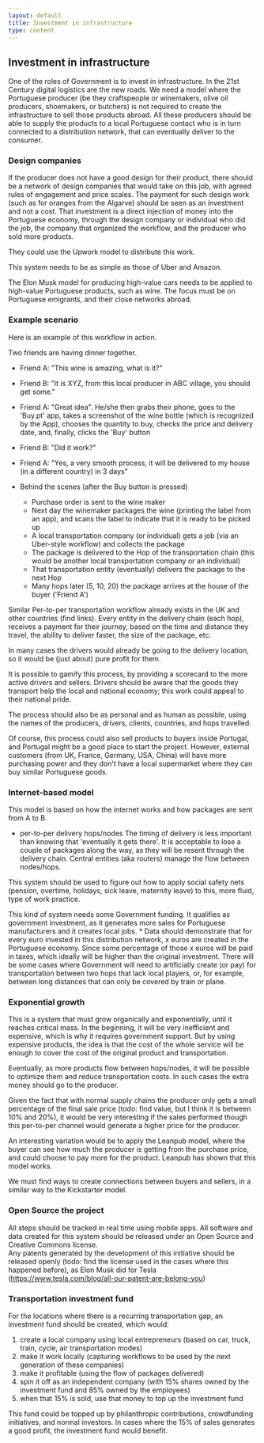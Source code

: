 ```yaml
---
layout: default
title: Investment in infrastructure
type: content
---
```


## Investment in infrastructure

One of the roles of Government is to invest in infrastructure. In the 21st Century digital logistics are the new roads.
We need a model where the Portuguese producer (be they craftspeople or winemakers, olive oil producers, shoemakers, or butchers) is not required to create the infrastructure to sell those products abroad.
All these producers should be able to supply the products to a local Portuguese contact who is in turn connected to a distribution network, that can eventually deliver to the consumer.

### Design companies

If the producer does not have a good design for their product, there should be a network of design companies that would take on this job, with agreed rules of engagement and price scales. The payment for such design work (such as for oranges from the Algarve) should be seen as an investment and not a cost. That investment is a direct injection of money into the Portuguese economy, through the design company or individual who did the job, the company that organized the workflow, and the producer who sold more products.

They could use the Upwork model to distribute this work.

This system needs to be as simple as those of Uber and Amazon.   

The Elon Musk model for producing high-value cars needs to be applied to high-value Portuguese products, such as wine.
The focus must be on Portuguese emigrants, and their close networks abroad.


### Example scenario

Here is an example of this workflow in action.

Two friends are having dinner together.

  * Friend A: "This wine is amazing, what is it?"
  * Friend B: "It is XYZ, from this local producer in ABC village, you should get some."
  * Friend A: "Great idea". He/she then grabs their phone, goes to the 'Buy.pt' app, takes a screenshot of the wine bottle (which is recognized by the App), chooses the quantity to buy, checks the price and delivery date, and, finally, clicks the 'Buy' button
  * Friend B: "Did it work?"
  * Friend A: "Yes, a very smooth process, it will be delivered to my house (in a different country) in 3 days"

  * Behind the scenes (after the Buy button is pressed)
    * Purchase order is sent to the wine maker
    * Next day the winemaker packages the wine (printing the label from an app), and scans the label to indicate that it is ready to be picked up
    * A local transportation company (or individual) gets a job (via an Uber-style workflow) and collects the package
    * The package is delivered to the Hop of the transportation chain (this would be another local transportation company or an individual)
    * That transportation entity (eventually) delivers the package to the next Hop
    * Many hops later (5, 10, 20) the package arrives at the house of the buyer ('Friend A')

Similar Per-to-per transportation workflow already exists in the UK and other countries (find links).
Every entity in the delivery chain (each hop), receives a payment for their journey, based on the time and distance they travel, the ability to deliver faster, the size of the package, etc.

In many cases the drivers would already be going to the delivery location, so it would be (just about) pure profit for them.

It is possible to gamify this process, by providing a scorecard to the more active drivers and sellers. Drivers should be aware that the goods they transport help the local and national economy; this work could appeal to their national pride.  

The process should also be as personal and as human as possible, using the names of the producers, drivers, clients, countries, and hops travelled.  

Of course, this process could also sell products to buyers inside Portugal, and Portugal might be a good place to start the project. However, external customers (from UK, France, Germany, USA, China) will have more purchasing power and they don't have a local supermarket where they can buy similar Portuguese goods.

### Internet-based model

This model is based on how the internet works and how packages are sent from A to B.

* per-to-per delivery hops/nodes
The timing of delivery is less important than knowing that 'eventually it gets there'.
It is acceptable to lose a couple of packages along the way, as they will be resent through the delivery chain.
Central entities (aka routers) manage the flow between nodes/hops.

This system should be used to figure out how to apply social safety nets (pension, overtime, holidays, sick leave, maternity leave) to this, more fluid, type of work practice.

This kind of system needs some Government funding. It qualifies as government investment, as it generates more sales for Portuguese manufacturers and it creates local jobs.
        *
Data should demonstrate that for every euro invested in this distribution network, x euros are created in the Portuguese economy. Since some percentage of those x euros will be paid in taxes, which ideally will be higher than the original investment.
There will be some cases where Government will need to artificially create (or pay) for transportation between two hops that lack local players, or, for example, between long distances that can only be covered by train or plane.


### Exponential growth

This is a system that must grow organically and exponentially, until it reaches critical mass.
In the beginning, it will be very inefficient and expensive, which is why it requires government support. But by using expensive products, the idea is that the cost of the whole service will be enough to cover the cost of the original product and transportation.

Eventually, as more products flow between hops/nodes, it will be possible to optimize them and reduce transportation costs. In such cases the extra money should go to the producer.

Given the fact that with normal supply chains the producer only gets a small percentage of the final sale price (todo: find value, but I think it is between 10% and 20%), it would be very interesting if the sales performed though this per-to-per channel would generate a higher price for the producer.

An interesting variation would be to apply the Leanpub model, where the buyer can see how much the producer is getting from the purchase price, and could choose to pay more for the product. Leanpub has shown that this model works.

We must find ways to create connections between buyers and sellers, in a similar way to the Kickstarter model.

### Open Source the project

All steps should be tracked in real time using mobile apps. All software and data created for this system should be released under an Open Source and Creative Commons license.         
Any patents generated by the development of this initiative should be released openly (todo: find the license used in the cases where this happened before), as Elon Musk did for Tesla (https://www.tesla.com/blog/all-our-patent-are-belong-you)

### Transportation investment fund

For the locations where there is a recurring transportation gap, an investment fund should be created, which would:

1. create a local company using local entrepreneurs (based on car, truck, train, cycle, air transportation modes)
2. make it work locally (capturing workflows to be used by the next generation of these companies)
3. make it profitable (using the flow of packages delivered)
4. spin it off as an independent company (with 15% shares owned by the investment fund and 85% owned by the employees)
5. when that 15% is sold, use that money to top up the investment fund

This fund could be topped up by philanthropic contributions, crowdfunding initiatives, and normal investors. In cases where the 15% of sales generates a good profit, the investment fund would benefit.
